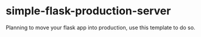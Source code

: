 # simple-flask-production-server
Planning to move your flask app into production, use this template to do so.

